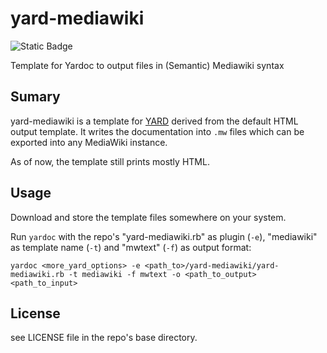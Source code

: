 # yard-mediawiki

![Static Badge](https://img.shields.io/badge/Status-Highly%20Experimental-f88)

Template for Yardoc to output files in (Semantic) Mediawiki syntax

## Sumary

yard-mediawiki is a template for [YARD](https://yardoc.org/) derived
from the default HTML output template. It writes the documentation
into `.mw` files which can be exported into any MediaWiki instance.

As of now, the template still prints mostly HTML.

## Usage

Download and store the template files somewhere on your system.

Run `yardoc` with the repo's "yard-mediawiki.rb" as plugin (`-e`),
"mediawiki" as template name (`-t`) and "mwtext" (`-f`) as output format:

```
yardoc <more_yard_options> -e <path_to>/yard-mediawiki/yard-mediawiki.rb -t mediawiki -f mwtext -o <path_to_output> <path_to_input>
```


## License

see LICENSE file in the repo's base directory.
